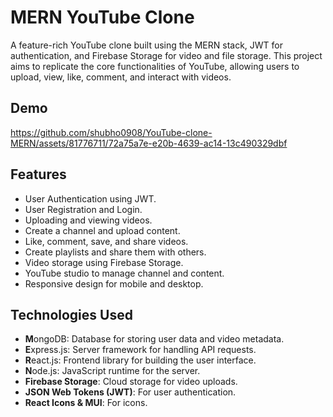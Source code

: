 # MERN YouTube Clone


A feature-rich YouTube clone built using the MERN stack, JWT for authentication, and Firebase Storage for video and file storage. This project aims to replicate the core functionalities of YouTube, allowing users to upload, view, like, comment, and interact with videos.


## Demo


https://github.com/shubho0908/YouTube-clone-MERN/assets/81776711/72a75a7e-e20b-4639-ac14-13c490329dbf


## Features

- User Authentication using JWT.
- User Registration and Login.
- Uploading and viewing videos.
- Create a channel and upload content.
- Like, comment, save, and share videos.
- Create playlists and share them with others.
- Video storage using Firebase Storage.
- YouTube studio to manage channel and content.
- Responsive design for mobile and desktop.

## Technologies Used

- **M**ongoDB: Database for storing user data and video metadata.
- **E**xpress.js: Server framework for handling API requests.
- **R**eact.js: Frontend library for building the user interface.
- **N**ode.js: JavaScript runtime for the server.
- **Firebase Storage**: Cloud storage for video uploads.
- **JSON Web Tokens (JWT)**: For user authentication.
- **React Icons & MUI**: For icons.

